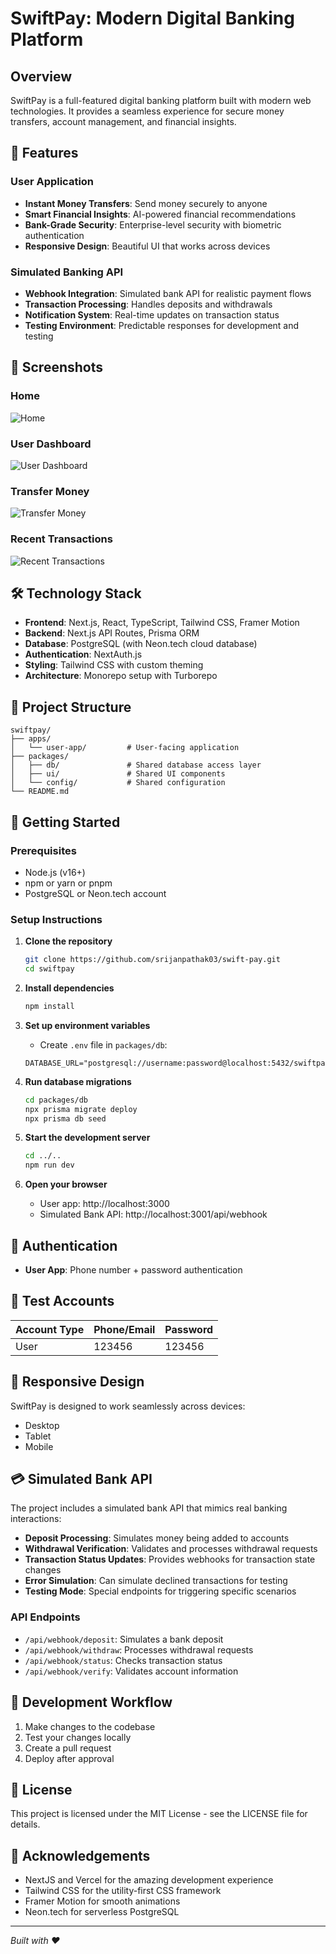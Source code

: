 # SwiftPay: Modern Digital Banking Platform

## Overview

SwiftPay is a full-featured digital banking platform built with modern web technologies. It provides a seamless experience for secure money transfers, account management, and financial insights.

## 🌟 Features

### User Application
- **Instant Money Transfers**: Send money securely to anyone
- **Smart Financial Insights**: AI-powered financial recommendations
- **Bank-Grade Security**: Enterprise-level security with biometric authentication
- **Responsive Design**: Beautiful UI that works across devices

### Simulated Banking API
- **Webhook Integration**: Simulated bank API for realistic payment flows
- **Transaction Processing**: Handles deposits and withdrawals
- **Notification System**: Real-time updates on transaction status
- **Testing Environment**: Predictable responses for development and testing

## 📸 Screenshots

### Home
![Home](./docs/images/home.png)

### User Dashboard
![User Dashboard](./docs/images/user-dashboard.png)

### Transfer Money
![Transfer Money](./docs/images/transfer-money.png)

### Recent Transactions
![Recent Transactions](./docs/images/transactions.png)

## 🛠️ Technology Stack

- **Frontend**: Next.js, React, TypeScript, Tailwind CSS, Framer Motion
- **Backend**: Next.js API Routes, Prisma ORM
- **Database**: PostgreSQL (with Neon.tech cloud database)
- **Authentication**: NextAuth.js
- **Styling**: Tailwind CSS with custom theming
- **Architecture**: Monorepo setup with Turborepo

## 📂 Project Structure

```
swiftpay/
├── apps/
│   └── user-app/         # User-facing application
├── packages/
│   ├── db/               # Shared database access layer
│   ├── ui/               # Shared UI components
│   └── config/           # Shared configuration
└── README.md
```

## 🚀 Getting Started

### Prerequisites

- Node.js (v16+)
- npm or yarn or pnpm
- PostgreSQL or Neon.tech account

### Setup Instructions

1. **Clone the repository**
   ```bash
   git clone https://github.com/srijanpathak03/swift-pay.git
   cd swiftpay
   ```

2. **Install dependencies**
   ```bash
   npm install
   ```

3. **Set up environment variables**
   - Create `.env` file in `packages/db`:
   ```
   DATABASE_URL="postgresql://username:password@localhost:5432/swiftpay"
   ```

4. **Run database migrations**
   ```bash
   cd packages/db
   npx prisma migrate deploy
   npx prisma db seed
   ```

5. **Start the development server**
   ```bash
   cd ../..
   npm run dev
   ```

6. **Open your browser**
   - User app: http://localhost:3000
   - Simulated Bank API: http://localhost:3001/api/webhook

## 🔐 Authentication

- **User App**: Phone number + password authentication

## 🧪 Test Accounts

| Account Type | Phone/Email | Password |
|--------------|-------------|----------|
| User         | 123456      | 123456   |

## 📱 Responsive Design

SwiftPay is designed to work seamlessly across devices:
- Desktop
- Tablet
- Mobile

## 💳 Simulated Bank API

The project includes a simulated bank API that mimics real banking interactions:

- **Deposit Processing**: Simulates money being added to accounts
- **Withdrawal Verification**: Validates and processes withdrawal requests
- **Transaction Status Updates**: Provides webhooks for transaction state changes
- **Error Simulation**: Can simulate declined transactions for testing
- **Testing Mode**: Special endpoints for triggering specific scenarios

### API Endpoints

- `/api/webhook/deposit`: Simulates a bank deposit
- `/api/webhook/withdraw`: Processes withdrawal requests
- `/api/webhook/status`: Checks transaction status
- `/api/webhook/verify`: Validates account information

## 🔄 Development Workflow

1. Make changes to the codebase
2. Test your changes locally
3. Create a pull request
4. Deploy after approval

## 📄 License

This project is licensed under the MIT License - see the LICENSE file for details.

## 🙏 Acknowledgements

- NextJS and Vercel for the amazing development experience
- Tailwind CSS for the utility-first CSS framework
- Framer Motion for smooth animations
- Neon.tech for serverless PostgreSQL

---

*Built with ❤️*
